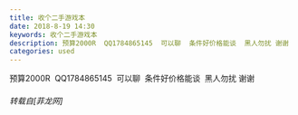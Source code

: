 ```yaml
---
title: 收个二手游戏本
date: 2018-8-19 14:30
keywords: 收个二手游戏本
description: 预算2000R  QQ1784865145  可以聊  条件好价格能谈  黑人勿扰 谢谢
categories: used
---
```

<td class="t_f" id="postmessage_1661480">

预算2000R  QQ1784865145  可以聊  条件好价格能谈  黑人勿扰 谢谢</td>
###### 转载自[菲龙网]